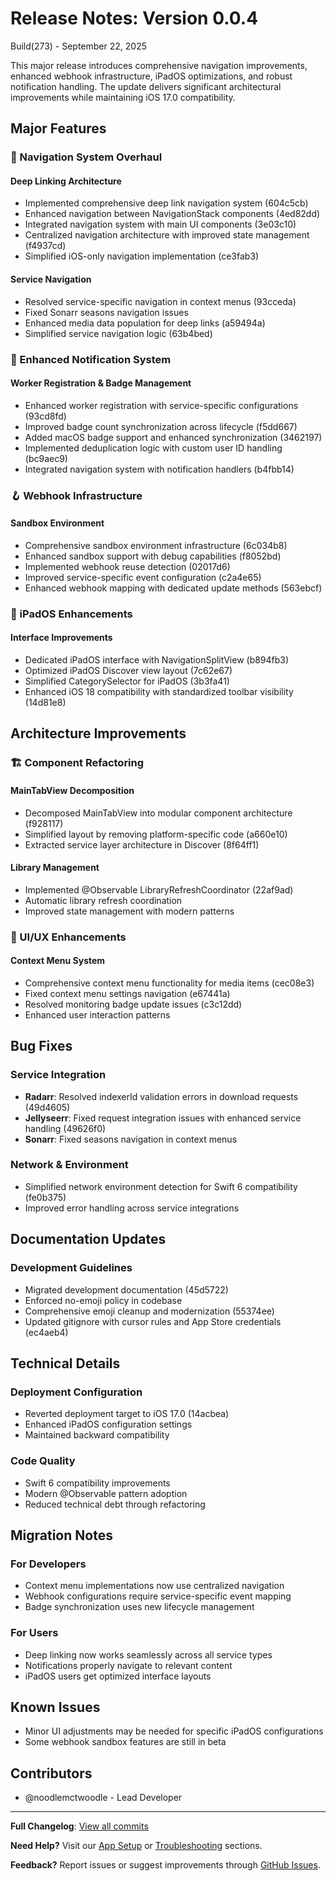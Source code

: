 # Release Notes: Version 0.0.4

Build(273) - September 22, 2025

This major release introduces comprehensive navigation improvements, enhanced webhook infrastructure, iPadOS optimizations, and robust notification handling. The update delivers significant architectural improvements while maintaining iOS 17.0 compatibility.

## Major Features

### 🚀 Navigation System Overhaul

#### Deep Linking Architecture
- Implemented comprehensive deep link navigation system (604c5cb)
- Enhanced navigation between NavigationStack components (4ed82dd)
- Integrated navigation system with main UI components (3e03c10)
- Centralized navigation architecture with improved state management (f4937cd)
- Simplified iOS-only navigation implementation (ce3fab3)

#### Service Navigation
- Resolved service-specific navigation in context menus (93cceda)
- Fixed Sonarr seasons navigation issues
- Enhanced media data population for deep links (a59494a)
- Simplified service navigation logic (63b4bed)

### 🔔 Enhanced Notification System

#### Worker Registration & Badge Management
- Enhanced worker registration with service-specific configurations (93cd8fd)
- Improved badge count synchronization across lifecycle (f5dd667)
- Added macOS badge support and enhanced synchronization (3462197)
- Implemented deduplication logic with custom user ID handling (bc9aec9)
- Integrated navigation system with notification handlers (b4fbb14)

### 🪝 Webhook Infrastructure

#### Sandbox Environment
- Comprehensive sandbox environment infrastructure (6c034b8)
- Enhanced sandbox support with debug capabilities (f8052bd)
- Implemented webhook reuse detection (02017d6)
- Improved service-specific event configuration (c2a4e65)
- Enhanced webhook mapping with dedicated update methods (563ebcf)

### 📱 iPadOS Enhancements

#### Interface Improvements
- Dedicated iPadOS interface with NavigationSplitView (b894fb3)
- Optimized iPadOS Discover view layout (7c62e67)
- Simplified CategorySelector for iPadOS (3b3fa41)
- Enhanced iOS 18 compatibility with standardized toolbar visibility (14d81e8)

## Architecture Improvements

### 🏗️ Component Refactoring

#### MainTabView Decomposition
- Decomposed MainTabView into modular component architecture (f928117)
- Simplified layout by removing platform-specific code (a660e10)
- Extracted service layer architecture in Discover (8f64ff1)

#### Library Management
- Implemented @Observable LibraryRefreshCoordinator (22af9ad)
- Automatic library refresh coordination
- Improved state management with modern patterns

### 🎨 UI/UX Enhancements

#### Context Menu System
- Comprehensive context menu functionality for media items (cec08e3)
- Fixed context menu settings navigation (e67441a)
- Resolved monitoring badge update issues (c3c12dd)
- Enhanced user interaction patterns

## Bug Fixes

### Service Integration
- **Radarr**: Resolved indexerId validation errors in download requests (49d4605)
- **Jellyseerr**: Fixed request integration issues with enhanced service handling (49626f0)
- **Sonarr**: Fixed seasons navigation in context menus

### Network & Environment
- Simplified network environment detection for Swift 6 compatibility (fe0b375)
- Improved error handling across service integrations

## Documentation Updates

### Development Guidelines
- Migrated development documentation (45d5722)
- Enforced no-emoji policy in codebase
- Comprehensive emoji cleanup and modernization (55374ee)
- Updated gitignore with cursor rules and App Store credentials (ec4aeb4)

## Technical Details

### Deployment Configuration
- Reverted deployment target to iOS 17.0 (14acbea)
- Enhanced iPadOS configuration settings
- Maintained backward compatibility

### Code Quality
- Swift 6 compatibility improvements
- Modern @Observable pattern adoption
- Reduced technical debt through refactoring

## Migration Notes

### For Developers
- Context menu implementations now use centralized navigation
- Webhook configurations require service-specific event mapping
- Badge synchronization uses new lifecycle management

### For Users
- Deep linking now works seamlessly across all service types
- Notifications properly navigate to relevant content
- iPadOS users get optimized interface layouts

## Known Issues
- Minor UI adjustments may be needed for specific iPadOS configurations
- Some webhook sandbox features are still in beta

## Contributors
- @noodlemctwoodle - Lead Developer

---

**Full Changelog**: [View all commits](https://github.com/noodlemctwoodle/OmniFetch/compare/v0.0.3...v0.0.4)

**Need Help?** Visit our [App Setup](../app/settings/initial-setup.md) or [Troubleshooting](../troubleshooting/common-issues.md) sections.

**Feedback?** Report issues or suggest improvements through [GitHub Issues](https://github.com/noodlemctwoodle/OmniFetch/issues).